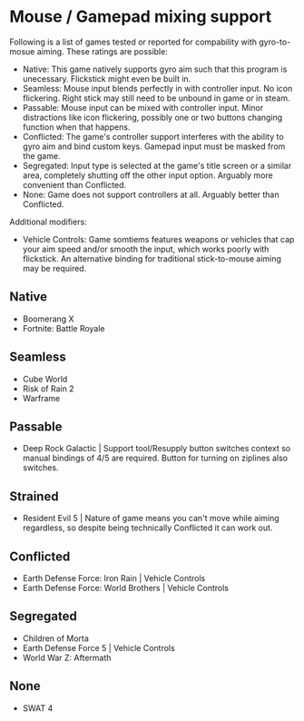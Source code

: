 # Mouse / Gamepad mixing support

Following is a list of games tested or reported for compability with gyro-to-mosue aiming. These ratings are possible:
- Native: This game natively supports gyro aim such that this program is unecessary. Flickstick might even be built in.
- Seamless: Mouse input blends perfectly in with controller input. No icon flickering. Right stick may still need to be unbound in game or in steam.
- Passable: Mouse input can be mixed with controller input. Minor distractions like icon flickering, possibly one or two buttons changing function when that happens.
- Conflicted: The game's controller support interferes with the ability to gyro aim and bind custom keys. Gamepad input must be masked from the game.
- Segregated: Input type is selected at the game's title screen or a similar area, completely shutting off the other input option. Arguably more convenient than Conflicted.
- None: Game does not support controllers at all. Arguably better than Conflicted.

Additional modifiers:
- Vehicle Controls: Game somtiems features weapons or vehicles that cap your aim speed and/or smooth the input, which works poorly with flickstick. An alternative binding for traditional stick-to-mouse aiming may be required.

## Native
- Boomerang X
- Fortnite: Battle Royale

## Seamless
- Cube World
- Risk of Rain 2
- Warframe

## Passable
- Deep Rock Galactic | Support tool/Resupply button switches context so manual bindings of 4/5 are required. Button for turning on ziplines also switches.

## Strained
- Resident Evil 5 | Nature of game means you can't move while aiming regardless, so despite being technically Conflicted it can work out.

## Conflicted
- Earth Defense Force: Iron Rain | Vehicle Controls
- Earth Defense Force: World Brothers | Vehicle Controls

## Segregated
- Children of Morta
- Earth Defense Force 5 | Vehicle Controls
- World War Z: Aftermath

## None
- SWAT 4
